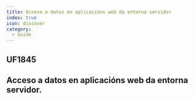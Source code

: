 ```yaml
---
title: Acceso a datos en aplicacións web da entorna servidor
index: true
icon: discover
category:
  - Guide
---
```


## UF1845
## Acceso a datos en aplicacións web da entorna servidor.  

